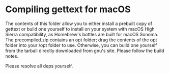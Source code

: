 # Compiling gettext for macOS
The contents of this folder allow you to either install a prebuilt copy of gettext or build one yourself to install on your system with macOS High Sierra compatibility, as Homebrew's bottles are built for macOS Sonoma. The precompiled.zip contains an opt folder; drag the contents of the opt folder into your /opt folder to use. Otherwise, you can build one yourself from the tarball directly downloaded from gnu's site. Please follow the build notes.

Please resolve all deps yourself.
